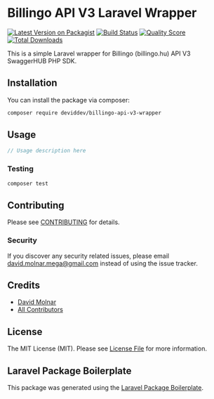 # Billingo API V3 Laravel Wrapper

[![Latest Version on Packagist](https://img.shields.io/packagist/v/deviddev/billingo-api-v3-wrapper.svg?style=flat-square)](https://packagist.org/packages/deviddev/billingo-api-v3-wrapper)
[![Build Status](https://img.shields.io/travis/deviddev/billingo-api-v3-wrapper/master.svg?style=flat-square)](https://travis-ci.org/deviddev/billingo-api-v3-wrapper)
[![Quality Score](https://img.shields.io/scrutinizer/g/deviddev/billingo-api-v3-wrapper.svg?style=flat-square)](https://scrutinizer-ci.com/g/deviddev/billingo-api-v3-wrapper)
[![Total Downloads](https://img.shields.io/packagist/dt/deviddev/billingo-api-v3-wrapper.svg?style=flat-square)](https://packagist.org/packages/deviddev/billingo-api-v3-wrapper)

This is a simple Laravel wrapper for Billingo (billingo.hu) API V3 SwaggerHUB PHP SDK.

## Installation

You can install the package via composer:

```bash
composer require deviddev/billingo-api-v3-wrapper
```

## Usage

``` php
// Usage description here
```

### Testing

``` bash
composer test
```

## Contributing

Please see [CONTRIBUTING](CONTRIBUTING.md) for details.

### Security

If you discover any security related issues, please email david.molnar.mega@gmail.com instead of using the issue tracker.

## Credits

- [David Molnar](https://github.com/deviddev)
- [All Contributors](../../contributors)

## License

The MIT License (MIT). Please see [License File](LICENSE.md) for more information.

## Laravel Package Boilerplate

This package was generated using the [Laravel Package Boilerplate](https://laravelpackageboilerplate.com).
